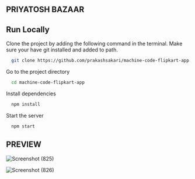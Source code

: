 ## PRIYATOSH BAZAAR

## Run Locally

Clone the project by adding the following command in the terminal.
Make sure your have git installed and added to path.

```bash
  git clone https://github.com/prakashsakari/machine-code-flipkart-app.git
```

Go to the project directory

```bash
  cd machine-code-flipkart-app
```

Install dependencies

```bash
  npm install
```
Start the server

```bash
  npm start
```


## PREVIEW
![Screenshot (825)](https://github.com/PriyatoshKadam/Priyatosh-Bazaar/assets/85998054/65562f47-c149-42c8-b1e5-4f1b760cee0d)

![Screenshot (826)](https://github.com/PriyatoshKadam/Priyatosh-Bazaar/assets/85998054/09a3ed13-7413-41f2-9216-0bbf45fa2142)






